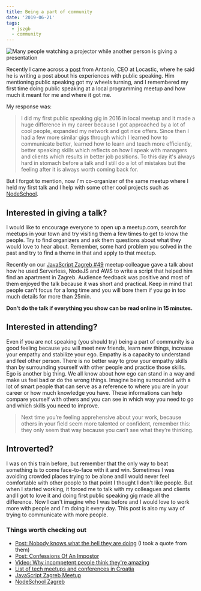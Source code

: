```yaml
---
title: Being a part of community
date: '2019-06-21'
tags:
  - jszgb
  - community
---
```


![Many people watching a projector while another person is giving a presentation](/images/jszgb-cover.jpg)

Recently I came across a [post](https://www.linkedin.com/feed/update/urn:li:activity:6544860411970359296) from Antonio, CEO at Locastic, where he said he is writing a post about his experiences with public speaking. Him mentioning public speaking got my wheels turning, and I remembered my first time doing public speaking at a local programming meetup and how much it meant for me and where it got me.

My response was:
> I did my first public speaking gig in 2016 in local meetup and it made a huge difference in my career because I got approached by a lot of cool people, expanded my network and got nice offers. Since then I had a few more similar gigs through which I learned how to communicate better, learned how to learn and teach more efficiently, better speaking skills which reflects on how I speak with managers and clients which results in better job positions. To this day it's always hard in stomach before a talk and I still do a lot of mistakes but the feeling after it is always worth coming back for.

But I forgot to mention, now I'm co-organizer of the same meetup where I held my first talk and I help with some other cool projects such as [NodeSchool](https://nodeschool.io/zagreb).

## Interested in giving a talk?
I would like to encourage everyone to open up a meetup.com, search for meetups in your town and try visiting them a few times to get to know the people.
Try to find organizers and ask them questions about what they would love to hear about.
Remember, some hard problem you solved in the past and try to find a theme in that and apply to that meetup.

Recently on our [JavaScript Zagreb #49](https://www.meetup.com/JavaScript-Zagreb/events/261264086/) meetup colleague gave a talk about how he used Serverless, NodeJS and AWS to write a script that helped him find an apartment in Zagreb. Audience feedback was positive and most of them enjoyed the talk because it was short and practical. Keep in mind that people can't focus for a long time and you will bore them if you go in too much details for more than 25min.

**Don't do the talk if everything you show can be read online in 15 minutes.**

## Interested in attending?
Even if you are not speaking (you should try) being a part of community is a good feeling because you will meet new friends, learn new things, increase your empathy and stabilize your ego.
Empathy is a capacity to understand and feel other person. There is no better way to grow your empathy skills than by surrounding yourself with other people and practice those skills.
Ego is another big thing. We all know about how ego can stand in a way and make us feel bad or do the wrong things. Imagine being surrounded with a lot of smart people that can serve as a reference
to where you are in your career or how much knowledge you have. These informations can help compare yourself with others and you can see in which way you need to go and which skills you need to improve.

> Next time you’re feeling apprehensive about your work, because others in your field seem more talented or confident, remember this: they only seem that way because you can’t see what they’re thinking.

## Introverted?
I was on this train before, but remember that the only way to beat something is to come face-to-face with it and win.
Sometimes I was avoiding crowded places trying to be alone and I would never feel comfortable with other people to that
point I thought I don't like people.
But when I started working, it forced me to talk with my colleagues and clients and I got to love it and doing first public speaking gig made all the difference.
Now I can't imagine who I was before and I would love to work more with people and I'm doing it every day. This post is also my way of trying to communicate with more people.

### Things worth checking out
* [Post: Nobody knows what the hell they are doing](https://99u.adobe.com/articles/32985/nobody-knows-what-the-hell-they-are-doing) (I took a quote from them)
* [Post: Confessions Of An Impostor](https://www.smashingmagazine.com/2017/10/confessions-impostor-syndrome/)
* [Video: Why incompetent people think they're amazing](https://www.youtube.com/watch?v=pOLmD_WVY-E)
* [List of tech meetups and conferences in Croatia](https://www.github.com/vblazenka/awesome-croatia)
* [JavaScript Zagreb Meetup](https://www.meetup.com/JavaScript-Zagreb/)
* [NodeSchool Zagreb](https://nodeschool.io/zagreb)